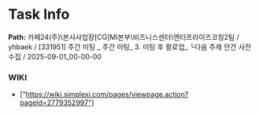 # Task Info

**Path:** 카페24(주)\본사사업장\[CG]MI본부\비즈니스센터\엔터프라이즈코칭2팀 / yhbaek / [331951] 주간 미팅 _ 주간 미팅_ 3. 미팅 후 팔로업_ └다음 주제 안건 사전 수집 / 2025-09-01_00-00-00

### WIKI
- ["https://wiki.simplexi.com/pages/viewpage.action?pageId=2779352997"]

